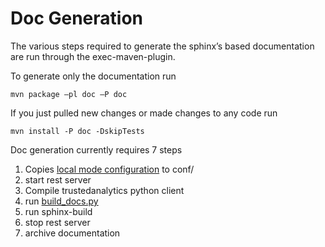 Doc Generation
==============

The various steps required to generate the sphinx’s based documentation are run through the exec-maven-plugin.

To generate only the documentation run
```
mvn package –pl doc –P doc
```


If you just pulled new changes or made changes to any code run
```
mvn install -P doc -DskipTests
```


Doc generation currently requires 7 steps
  1. Copies [local mode configuration](../conf/examples/applicatiion.conf.build) to conf/
  2. start rest server
  3. Compile trustedanalytics python client
  4. run [build_docs.py](../python-client/trustedanalytics/doc/build_docs.py)
  5. run sphinx-build
  6. stop rest server
  7. archive documentation 


